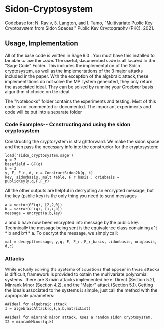 # Sidon-Cryptosystem
Codebase for: 
N. Raviv, B. Langton, and I. Tamo, "Multivariate Public Key Cryptosystem from Sidon Spaces," Public Key Cryptography (PKC), 2021.
## Usage, Implementation
All of the base code is written in Sage 9.0 . You must have this installed to be able to use the code. 
The useful, documented code is all located in the "Sage Code" Folder. This includes the implementation of the Sidon cryptosystem, as well as the implementations of the 3 major attacks included in the paper. 
With the exception of the algebraic attack, these implementations do not solve the MP system generated, they only return the associated ideal. They can be solved by running your Groebner basis 
algorithm of choice on the ideal. 

The "Notebooks" folder contains the experiments and testing. Most of this code is not commented or documented. The important experiments and code will be put into 
a separate folder. 

### Code Examples-- Constructing and using the sidon cryptosystem 
Constructing the cryptosystem is straightforward. We make the sidon space and then pass the necessary info into the constructor for the cryptosystem: 
```
load('sidon_cryptosystem.sage')
q = 7
basefield = GF(q)
k = 3
y, F, F_r, d, c = ConstructSidon2k(q, k)
key, sidonbasis, mult_table, F_r_basis , origbasis = publicKey(y,q,F,F_r)
```

All the other outputs are helpful in decrypting an encrypted message,
but the key (public key) is the only thing you need to send messages: 

```
a = vector(GF(q), [2,2,0])
b = vector(GF(q), [1,1,3])
message = encrypt(a,b,key)
```
a and b have now been encrypted into message by the public key. 
Technically the message being sent is the equivalence class containing a^t * b and b^t * a. 
To decrypt the message, we simply call: 

```
mat = decrypt(message, y,q, F, F_r, F_r_basis, sidonbasis, origbasis, d,c)
```

### Attacks 
While actually solving the systems of equations that appear in these attacks is difficult, framework is provided to obtain the multivariate polynomial systems. 
There are 3 main attacks implemented here: Direct (Section 5.2), Minrank Minor (Section 4.2), and the "Major" attack (Section 5.1). Getting the ideals associated to the systems is simple, just call the method with 
the appropriate parameters: 
```
##Ideal for algebraic attack
I = algebraicAttack(q,k,a,b,matrixList)

##Ideal for minrank minor attack. Uses a random sidon cryptosystem. 
I2 = minrankMinor(q,k)
```



